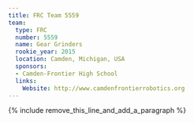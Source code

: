 ```yaml
---
title: FRC Team 5559
team:
  type: FRC
  number: 5559
  name: Gear Grinders
  rookie_year: 2015
  location: Camden, Michigan, USA
  sponsors:
  - Camden-Frontier High School
  links:
    Website: http://www.camdenfrontierrobotics.org
---
```


{% include remove_this_line_and_add_a_paragraph %}